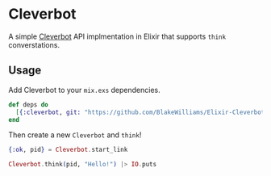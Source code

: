 # Cleverbot

A simple [Cleverbot] API implmentation in Elixir that supports `think`
converstations.

[Cleverbot]: http://www.cleverbot.com/

## Usage

Add Cleverbot to your `mix.exs` dependencies.

```elixir
def deps do
  [{:cleverbot, git: "https://github.com/BlakeWilliams/Elixir-Cleverbot"}]
end
```

Then create a new `Cleverbot` and `think`!

```elixir
{:ok, pid} = Cleverbot.start_link

Cleverbot.think(pid, "Hello!") |> IO.puts
```
